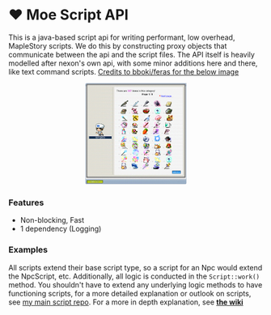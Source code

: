 # ❤ Moe Script API
This is a java-based  script api for writing performant, low overhead, MapleStory scripts.
We do this by constructing proxy objects that communicate between the api and the script files.
The API itself is heavily modelled after nexon's own api, with some minor additions here and there, like text command scripts.
[Credits to bboki/feras for the below image](https://github.com/Fukerfu)
<p align="center">
    <img src="https://raw.githubusercontent.com/y785/script-api/master/example.png" tag="v83 example provided by bboki" width="200" height="200">
</p>

### Features
- Non-blocking, Fast
- 1 dependency (Logging)

### Examples
All scripts extend their base script type, so a script for an Npc would extend the NpcScript, etc.
Additionally, all logic is conducted in the ``Script::work()`` method. You shouldn't have to extend any underlying logic methods to have functioning scripts, for a more detailed explanation or outlook on scripts, see [my main script repo](https://github.com/y785/moe-scripts).
For a more in depth explanation, see [**the wiki**](https://github.com/y785/script-api/wiki/Basic-Script-Examples)
